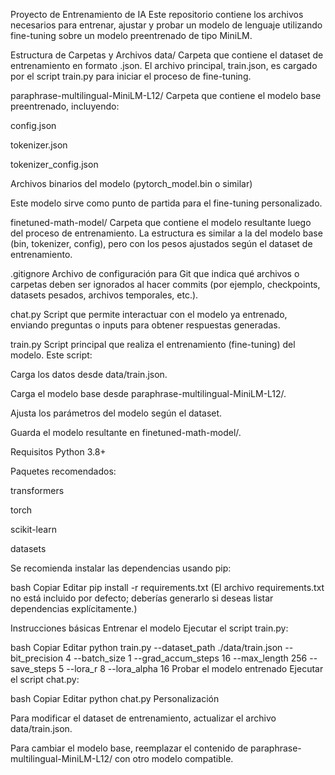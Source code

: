 Proyecto de Entrenamiento de IA
Este repositorio contiene los archivos necesarios para entrenar, ajustar y probar un modelo de lenguaje utilizando fine-tuning sobre un modelo preentrenado de tipo MiniLM.

Estructura de Carpetas y Archivos
data/
Carpeta que contiene el dataset de entrenamiento en formato .json.
El archivo principal, train.json, es cargado por el script train.py para iniciar el proceso de fine-tuning.

paraphrase-multilingual-MiniLM-L12/
Carpeta que contiene el modelo base preentrenado, incluyendo:

config.json

tokenizer.json

tokenizer_config.json

Archivos binarios del modelo (pytorch_model.bin o similar)

Este modelo sirve como punto de partida para el fine-tuning personalizado.

finetuned-math-model/
Carpeta que contiene el modelo resultante luego del proceso de entrenamiento.
La estructura es similar a la del modelo base (bin, tokenizer, config), pero con los pesos ajustados según el dataset de entrenamiento.

.gitignore
Archivo de configuración para Git que indica qué archivos o carpetas deben ser ignorados al hacer commits (por ejemplo, checkpoints, datasets pesados, archivos temporales, etc.).

chat.py
Script que permite interactuar con el modelo ya entrenado, enviando preguntas o inputs para obtener respuestas generadas.

train.py
Script principal que realiza el entrenamiento (fine-tuning) del modelo.
Este script:

Carga los datos desde data/train.json.

Carga el modelo base desde paraphrase-multilingual-MiniLM-L12/.

Ajusta los parámetros del modelo según el dataset.

Guarda el modelo resultante en finetuned-math-model/.

Requisitos
Python 3.8+

Paquetes recomendados:

transformers

torch

scikit-learn

datasets

Se recomienda instalar las dependencias usando pip:

bash
Copiar
Editar
pip install -r requirements.txt
(El archivo requirements.txt no está incluido por defecto; deberías generarlo si deseas listar dependencias explícitamente.)

Instrucciones básicas
Entrenar el modelo
Ejecutar el script train.py:

bash
Copiar
Editar
python train.py --dataset_path ./data/train.json --bit_precision 4 --batch_size 1 --grad_accum_steps 16 --max_length 256 --save_steps 5 --lora_r 8 --lora_alpha 16
Probar el modelo entrenado
Ejecutar el script chat.py:

bash
Copiar
Editar
python chat.py
Personalización

Para modificar el dataset de entrenamiento, actualizar el archivo data/train.json.

Para cambiar el modelo base, reemplazar el contenido de paraphrase-multilingual-MiniLM-L12/ con otro modelo compatible.

